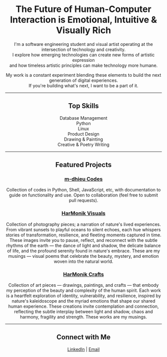 <div align="center">

# The Future of Human-Computer Interaction is Emotional, Intuitive & Visually Rich

I'm a software engineering student and visual artist operating at the intersection of technology and creativity.  
I explore how emerging technologies can create new forms of artistic expression  
and how timeless artistic principles can make technology more humane.

My work is a constant experiment blending these elements to build the next generation of digital experiences.  
If you're building what's next, I want to be a part of it.

---

## Top Skills

Database Management  
Python  
Linux  
Product Design  
Drawing & Painting  
Creative & Poetry Writing

---

## Featured Projects

### [m-dhieu Codes](https://github.com/m-dhieu?tab=repositories)  
Collection of codes in Python, Shell, JavaScript, etc, with documentation to guide on functionality and use. Open to collaboration (feel free to submit pull requests).

### [HarMonik Visuals](https://harmonikcollective.pixieset.com/harmonikvisuals)  
Collection of photography pieces; a narration of nature's lived experiences. From vibrant sunsets to playful oceans to silent echoes, each hue whispers stories of transformation, resilience, and fleeting moments captured in time. These images invite you to pause, reflect, and reconnect with the subtle rhythms of the earth — the dance of light and shadow, the delicate balance of life, and the profound serenity found in nature's embrace. These are my musings — visual poems that celebrate the beauty, mystery, and emotion woven into the natural world.

### [HarMonik Crafts](https://harmonikcollective.pixieset.com/harmonikcrafts)  
Collection of art pieces — drawings, paintings, and crafts — that embody my perception of the beauty and complexity of the human spirit. Each work is a heartfelt exploration of identity, vulnerability, and resilience, inspired by nature's kaleidoscope and the myriad emotions that shape our shared human experience. These creations invite contemplation and connection, reflecting the subtle interplay between light and shadow, chaos and harmony, fragility and strength. These works are my musings.

---

## Connect with Me  

[LinkedIn](https://linkedin.com/in/monica-dhieu) | [Email](mailto:m.dhieu@alustudent.com)

</div>
